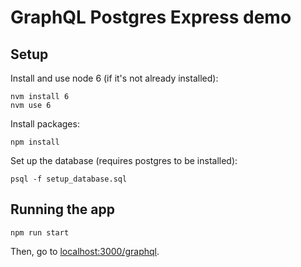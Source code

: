 # GraphQL Postgres Express demo

## Setup

Install and use node 6 (if it's not already installed):

```
nvm install 6
nvm use 6
```

Install packages:

```
npm install
```


Set up the database (requires postgres to be installed):

```
psql -f setup_database.sql
```

## Running the app

```
npm run start
```

Then, go to [localhost:3000/graphql](http://localhost:3000/graphql).

